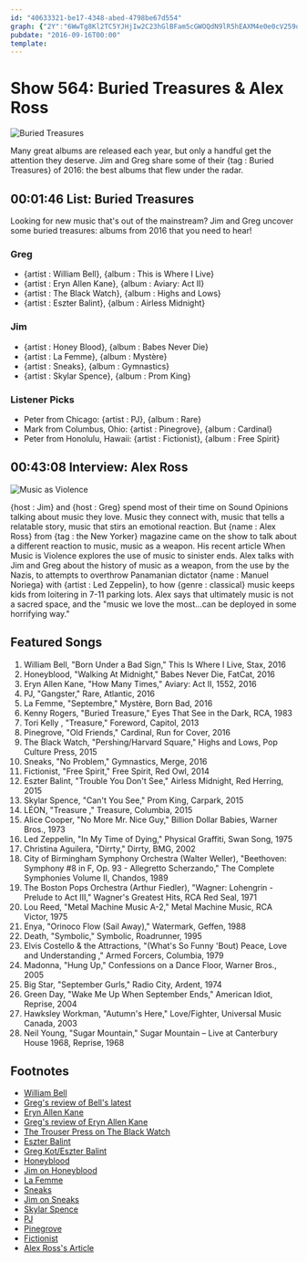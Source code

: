 ```yaml
---
id: "40633321-be17-4348-abed-4798be67d554"
graph: {"2Y":"6WwTg8Kl2TC5YJHjIw2C23hGlBFam5cGWOQdN9lR5hEAXM4e0e0cV259qxo9d4jYUiflsHGx3ubibJble51hOmRShvgECZtw5QD3ZsULrqccML","1ZW":"BL5nvSUhKL"}
pubdate: "2016-09-16T00:00"
template: 
---
```






# Show 564: Buried Treasures & Alex Ross

![Buried Treasures](https://static.soundopinions.org/images/2016/buriedtreasuresv2_web.jpg)

Many great albums are released each year, but only a handful get the attention they deserve. Jim and Greg share some of their {tag : Buried Treasures} of 2016: the best albums that flew under the radar.



## 00:01:46 List: Buried Treasures

Looking for new music that's out of the mainstream? Jim and Greg uncover some buried treasures: albums from 2016 that you need to hear!


### Greg

- {artist : William Bell}, {album : This is Where I Live}
- {artist : Eryn Allen Kane}, {album : Aviary: Act II}
- {artist : The Black Watch}, {album : Highs and Lows}
- {artist : Eszter Balint}, {album : Airless Midnight}


### Jim

- {artist : Honey Blood}, {album : Babes Never Die}
- {artist : La Femme}, {album : Mystère}
- {artist : Sneaks}, {album : Gymnastics}
- {artist : Skylar Spence}, {album : Prom King}


### Listener Picks

- Peter from Chicago: {artist : PJ}, {album : Rare}
- Mark from Columbus, Ohio: {artist : Pinegrove}, {album : Cardinal}
- Peter from Honolulu, Hawaii: {artist : Fictionist}, {album : Free Spirit}



## 00:43:08 Interview: Alex Ross

![Music as Violence](https://static.soundopinions.org/assets/564/1ZW0.jpg)

{host : Jim} and {host : Greg} spend most of their time on Sound Opinions talking about music they love. Music they connect with, music that tells a relatable story, music that stirs an emotional reaction. But {name : Alex Ross} from {tag : the New Yorker} magazine came on the show to talk about a different reaction to music, music as a weapon. His recent article When Music is Violence explores the use of music to sinister ends. Alex talks with Jim and Greg about the history of music as a weapon, from the use by the Nazis, to attempts to overthrow Panamanian dictator {name : Manuel Noriega} with {artist : Led Zeppelin}, to how {genre : classical} music keeps kids from loitering in 7-11 parking lots. Alex says that ultimately music is not a sacred space, and the "music we love the most...can be deployed in some horrifying way."



## Featured Songs

1. William Bell, "Born Under a Bad Sign," This Is Where I Live, Stax, 2016
2. Honeyblood, "Walking At Midnight," Babes Never Die, FatCat, 2016
3. Eryn Allen Kane, "How Many Times," Aviary: Act II, 1552, 2016
4. PJ, "Gangster," Rare, Atlantic, 2016
5. La Femme, "Septembre," Mystère, Born Bad, 2016
6. Kenny Rogers, "Buried Treasure," Eyes That See in the Dark, RCA, 1983
7. Tori Kelly , "Treasure," Foreword, Capitol, 2013
8. Pinegrove, "Old Friends," Cardinal, Run for Cover, 2016
9. The Black Watch, "Pershing/Harvard Square," Highs and Lows, Pop Culture Press, 2015
10. Sneaks, "No Problem," Gymnastics, Merge, 2016
11. Fictionist, "Free Spirit," Free Spirit, Red Owl, 2014
12. Eszter Balint, "Trouble You Don't See," Airless Midnight, Red Herring, 2015
13. Skylar Spence, "Can't You See," Prom King, Carpark, 2015
14. LÉON, "Treasure ," Treasure, Columbia, 2015
15. Alice Cooper, "No More Mr. Nice Guy," Billion Dollar Babies, Warner Bros., 1973
16. Led Zeppelin, "In My Time of Dying," Physical Graffiti, Swan Song, 1975
17. Christina Aguilera, "Dirrty," Dirrty, BMG, 2002
18. City of Birmingham Symphony Orchestra (Walter Weller), "Beethoven: Symphony #8 in F, Op. 93 - Allegretto Scherzando," The Complete Symphonies Volume II, Chandos, 1989
19. The Boston Pops Orchestra (Arthur Fiedler), "Wagner: Lohengrin - Prelude to Act III," Wagner's Greatest Hits, RCA Red Seal, 1971
20. Lou Reed, "Metal Machine Music A-2," Metal Machine Music, RCA Victor, 1975
21. Enya, "Orinoco Flow (Sail Away)," Watermark, Geffen, 1988
22. Death, "Symbolic," Symbolic, Roadrunner, 1995
23. Elvis Costello & the Attractions, "(What's So Funny 'Bout) Peace, Love and Understanding ," Armed Forcers, Columbia, 1979
24. Madonna, "Hung Up," Confessions on a Dance Floor, Warner Bros., 2005
25. Big Star, "September Gurls," Radio City, Ardent, 1974
26. Green Day, "Wake Me Up When September Ends," American Idiot, Reprise, 2004
27. Hawksley Workman, "Autumn's Here," Love/Fighter, Universal Music Canada, 2003
28. Neil Young, "Sugar Mountain," Sugar Mountain – Live at Canterbury House 1968, Reprise, 1968



## Footnotes

- [William Bell](http://www.williambell.com/#thisiswhereilive)
- [Greg's review of Bell's latest](http://www.chicagotribune.com/entertainment/music/kot/ct-william-bell-ott-0527-20160524-column.html)
- [Eryn Allen Kane](http://erynallenkanemusic.com/)
- [Greg's review of Eryn Allen Kane](http://www.chicagotribune.com/entertainment/music/kot/ct-eryn-allen-kane-ott-0205-20160201-column.html)
- [The Trouser Press on The Black Watch](http://www.trouserpress.com/entry.php?a=black_watch)
- [Eszter Balint](http://eszterbalint.com/)
- [Greg Kot/Eszter Balint](http://www.chicagotribune.com/entertainment/music/kot/ct-cimm-fest-eszter-balint-20160406-column.html)
- [Honeyblood](http://honeyblood.co.uk/#)
- [Jim on Honeyblood](https://www.wbez.org/shows/jim-derogatis/honeyblood-wonderfully-witchy-and-the-coolest-scottish-duo-since-the-jesus-mary-chain/f0457665-403e-499d-81e5-a9477cef048e)
- [La Femme](http://lafemmemusic.com/)
- [Sneaks](https://sneaks.bandcamp.com/)
- [Jim on Sneaks](https://www.wbez.org/shows/jim-derogatis/sneaks-doing-the-most-with-the-absolute-least/6a8ce728-84f3-4938-872c-07b6f475b730)
- [Skylar Spence](http://www.skylarspence.com/#prom-king-order)
- [PJ](http://justpeej.com/)
- [Pinegrove](https://pinegrove.bandcamp.com/)
- [Fictionist](http://www.fictionist.com/)
- [Alex Ross's Article](http://www.newyorker.com/magazine/2016/07/04/when-music-is-violence)